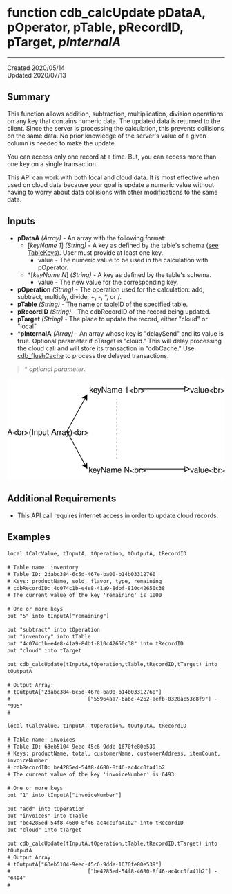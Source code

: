 # function cdb_calcUpdate pDataA, pOperator, pTable, pRecordID, pTarget, *pInternalA*
---
Created 2020/05/14  
Updated 2020/07/13

## Summary
This function allows addition, subtraction, multiplication, division operations on any key that contains numeric data. The updated data is returned to the client. Since the server is processing the calculation, this prevents collisions on the same data. No prior knowledge of the server's value of a given column is needed to make the update.

You can access only one record at a time. But, you can access more than one key on a single transaction.

This API can work with both local and cloud data. It is most effective when used on cloud data because your goal is update a numeric value without having to worry about data collisions with other modifications to the same data.


## Inputs
* **pDataA** *(Array)* - An array with the following format:
    * [*keyName 1*] *(String)* - A key as defined by the table's schema ([see TableKeys](./TableKeys.md)). User must provide at least one key.
		* value - The numeric value to be used in the calculation with pOperator.
    * \*[*keyName N*] *(String)* - A key as defined by the table's schema.
    	* value - The new value for the corresponding key.
* **pOperation** *(String)* - The operation used for the calculation: add, subtract, multiply, divide, +, -, *, or /.
* **pTable** *(String)* - The name or tableID of the specified table.
* **pRecordID** *(String)* - The cdbRecordID of the record being updated.
* **pTarget** *(String)* - The place to update the record, either "cloud" or "local".
* \***pInternalA** *(Array)* - An array whose key is "delaySend" and its value is true. Optional parameter if pTarget is "cloud." This will delay processing the cloud call and will store its transaction in "cdbCache." Use [cdb_flushCache](FlushCache.md) to process the delayed transactions.

> \* _optional parameter_.

![UpdateInput](images/UpdateInput.svg)

## Additional Requirements
* This API call requires internet access in order to update cloud records.

## Examples
```livecodeserver
local tCalcValue, tInputA, tOperation, tOutputA, tRecordID

# Table name: inventory
# Table ID: 2dabc384-6c5d-467e-ba00-b14b03312760
# Keys: productName, sold, flavor, type, remaining
# cdbRecordID: 4c074c1b-e4e8-41a9-8dbf-810c42650c38
# The current value of the key 'remaining' is 1000

# One or more keys
put "5" into tInputA["remaining"]

put "subtract" into tOperation
put "inventory" into tTable
put "4c074c1b-e4e8-41a9-8dbf-810c42650c38" into tRecordID
put "cloud" into tTarget 
     
put cdb_calcUpdate(tInputA,tOperation,tTable,tRecordID,tTarget) into tOutputA

# Output Array: 
# tOutputA["2dabc384-6c5d-467e-ba00-b14b03312760"]
#						  ["55964aa7-6abc-4262-aefb-0328ac53c8f9"] - "995"
#						  
```

```livecodeserver
local tCalcValue, tInputA, tOperation, tOutputA, tRecordID

# Table name: invoices
# Table ID: 63eb5104-9eec-45c6-9dde-1670fe80e539
# Keys: productName, total, customerName, customerAddress, itemCount, invoiceNumber
# cdbRecordID: be4285ed-54f8-4680-8f46-ac4cc0fa41b2
# The current value of the key 'invoiceNumber' is 6493

# One or more keys
put "1" into tInputA["invoiceNumber"]

put "add" into tOperation
put "invoices" into tTable
put "be4285ed-54f8-4680-8f46-ac4cc0fa41b2" into tRecordID
put "cloud" into tTarget
     
put cdb_calcUpdate(tInputA,tOperation,tTable,tRecordID,tTarget) into tOutputA
# Output Array: 
# tOutputA["63eb5104-9eec-45c6-9dde-1670fe80e539"]
#						  ["be4285ed-54f8-4680-8f46-ac4cc0fa41b2"] - "6494"
#						  
```